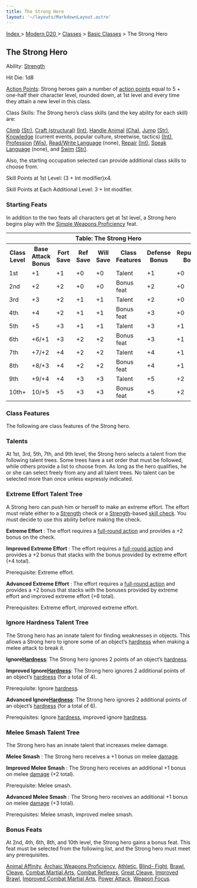 ```yaml
---
title: The Strong Hero
layout: '~/layouts/MarkdownLayout.astro'
---
```


[ Index ](/) > [ Modern D20 ](/modern.d20.srd) > [Classes](/modern.d20.srd/classes) > [Basic Classes](/modern.d20.srd/classes/basic) > The Strong Hero

## The Strong Hero

Ability: [Strength](/modern.d20.srd/basics/ability.scores)

Hit Die: 1d8

[Action Points](/modern.d20.srd/basics/action.points): Strong heroes gain a
number of [action points](/modern.d20.srd/basics/action.points) equal to 5 +
one-half their character level, rounded down, at 1st level and every time they
attain a new level in this class.

Class Skills: The Strong hero’s class skills (and the key ability for each
skill) are:

[Climb](/modern.d20.srd/skills/climb)
[(Str)](/modern.d20.srd/basics/ability.scores), [Craft (structural)](/modern.d20.srd/skills/craft.structural)
[(Int)](/modern.d20.srd/basics/ability.scores), [Handle Animal](/modern.d20.srd/skills/handle.animal)
[(Cha)](/modern.d20.srd/basics/ability.scores),
[Jump](/modern.d20.srd/skills/jump)
[(Str)](/modern.d20.srd/basics/ability.scores),
[Knowledge](/modern.d20.srd/skills/knowledge) (current events, popular
culture, streetwise, tactics) [(Int)](/modern.d20.srd/basics/ability.scores),
[Profession](/modern.d20.srd/skills/profession)
[(Wis)](/modern.d20.srd/basics/ability.scores), [Read/Write Language](/modern.d20.srd/skills/read.write.language) (none),
[Repair](/modern.d20.srd/skills/repair)
[(Int)](/modern.d20.srd/basics/ability.scores), [Speak Language](/modern.d20.srd/skills/speak.language) (none), and
[Swim](/modern.d20.srd/skills/swim)
[(Str)](/modern.d20.srd/basics/ability.scores).

Also, the starting occupation selected can provide additional class skills to
choose from.

Skill Points at 1st Level: (3 + Int modifier)x4.

Skill Points at Each Additional Level: 3 + Int modifier.

### Starting Feats

In addition to the two feats all characters get at 1st level, a Strong hero
begins play with the [Simple Weapons Proficiency](/modern.d20.srd/feats/simple.weapons.proficiency) feat.


<table> <tr> <th colspan="8">Table: The Strong Hero</th> </tr> <tr> <th>Class Level</th><th>Base Attack Bonus</th><th>Fort Save</th><th>Ref Save</th><th>Will Save</th><th>Class Features</th><th>Defense Bonus</th><th>Reputation Bonus</th> </tr> <tr> <td>1st</td><td>+1</td><td>+1</td><td>+0</td><td>+0</td><td>Talent</td><td>+1</td><td>+0</td> </tr> <tr class="shaded"> <td>2nd</td><td>+2</td><td>+2</td><td>+0</td><td>+0</td><td>Bonus feat</td><td>+2</td><td>+0</td> </tr> <tr> <td>3rd</td><td>+3</td><td>+2</td><td>+1</td><td>+1</td><td>Talent</td><td>+2</td><td>+0</td> </tr> <tr class="shaded"> <td>4th</td><td>+4</td><td>+2</td><td>+1</td><td>+1</td><td>Bonus feat</td><td>+3</td><td>+0</td> </tr> <tr> <td>5th</td><td>+5</td><td>+3</td><td>+1</td><td>+1</td><td>Talent</td><td>+3</td><td>+1</td> </tr> <tr class="shaded"> <td>6th</td><td>+6/+1</td><td>+3</td><td>+2</td><td>+2</td><td>Bonus feat</td><td>+3</td><td>+1</td> </tr> <tr> <td>7th</td><td>+7/+2</td><td>+4</td><td>+2</td><td>+2</td><td>Talent</td><td>+4</td><td>+1</td> </tr> <tr class="shaded"> <td>8th</td><td>+8/+3</td><td>+4</td><td>+2</td><td>+2</td><td>Bonus feat</td><td>+4</td><td>+1</td> </tr> <tr> <td>9th</td><td>+9/+4</td><td>+4</td><td>+3</td><td>+3</td><td>Talent</td><td>+5</td><td>+2</td> </tr> <tr class="shaded"> <td>10th+</td><td>10/+5</td><td>+5</td><td>+3</td><td>+3</td><td>Bonus feat</td><td>+5</td><td>+2</td> </tr></table>



### Class Features

The following are class features of the Strong hero.

### Talents

At 1st, 3rd, 5th, 7th, and 9th level, the Strong hero selects a talent from
the following talent trees. Some trees have a set order that must be followed,
while others provide a list to choose from. As long as the hero qualifies, he
or she can select freely from any and all talent trees. No talent can be
selected more than once unless expressly indicated.

### Extreme Effort Talent Tree

A Strong hero can push him or herself to make an extreme effort. The effort
must relate either to a [Strength](/modern.d20.srd/basics/ability.scores)
check or a [Strength](/modern.d20.srd/basics/ability.scores)-based [skill check](/modern.d20.srd/skills/skill.basics). You must decide to use
this ability before making the check.

**Extreme Effort** : The effort requires a [full-round action](/modern.d20.srd/combat/full.round.actions) and provides a +2 bonus on
the check.

**Improved Extreme Effort** : The effort requires a [full-round action](/modern.d20.srd/combat/full.round.actions) and provides a +2 bonus
that stacks with the bonus provided by extreme effort (+4 total).

Prerequisite: Extreme effort.

**Advanced Extreme Effort** : The effort requires a [full-round action](/modern.d20.srd/combat/full.round.actions) and provides a +2 bonus
that stacks with the bonuses provided by extreme effort and improved extreme
effort (+6 total).

Prerequisites: Extreme effort, improved extreme effort.

### Ignore Hardness Talent Tree

The Strong hero has an innate talent for finding weaknesses in objects. This
allows a Strong hero to ignore some of an object’s
[hardness](/modern.d20.srd/combat/attack.an.object) when making a melee attack
to break it.

**Ignore[Hardness](/modern.d20.srd/combat/attack.an.object)**: The Strong hero
ignores 2 points of an object’s
[hardness](/modern.d20.srd/combat/attack.an.object).

**Improved Ignore[Hardness](/modern.d20.srd/combat/attack.an.object)**: The
Strong hero ignores 2 additional points of an object’s
[hardness](/modern.d20.srd/combat/attack.an.object) (for a total of 4).

Prerequisite: Ignore [hardness](/modern.d20.srd/combat/attack.an.object).

**Advanced Ignore[Hardness](/modern.d20.srd/combat/attack.an.object)**: The
Strong hero ignores 2 additional points of an object’s
[hardness](/modern.d20.srd/combat/attack.an.object) (for a total of 6).

Prerequisites: Ignore [hardness](/modern.d20.srd/combat/attack.an.object),
improved ignore [hardness](/modern.d20.srd/combat/attack.an.object).

### Melee Smash Talent Tree

The Strong hero has an innate talent that increases melee damage.

**Melee Smash** : The Strong hero receives a +1 bonus on melee
[damage](/modern.d20.srd/combat/damage).

**Improved Melee Smash** : The Strong hero receives an additional +1 bonus on
melee [damage](/modern.d20.srd/combat/damage) (+2 total).

Prerequisite: Melee smash.

**Advanced Melee Smash** : The Strong hero receives an additional +1 bonus on
melee [damage](/modern.d20.srd/combat/damage) (+3 total).

Prerequisites: Melee smash, improved melee smash.

### Bonus Feats

At 2nd, 4th, 6th, 8th, and 10th level, the Strong hero gains a bonus feat.
This feat must be selected from the following list, and the Strong hero must
meet any prerequisites.

[Animal Affinity](/modern.d20.srd/feats/animal.affinity), [Archaic Weapons Proficiency](/modern.d20.srd/feats/archaic.weapons.proficiency),
[Athletic](/modern.d20.srd/feats/athletic), [Blind- Fight](/modern.d20.srd/feats/blind.fight),
[Brawl](/modern.d20.srd/feats/brawl), [Cleave](/modern.d20.srd/feats/cleave),
[Combat Martial Arts](/modern.d20.srd/feats/combat.martial.arts), [Combat Reflexes](/modern.d20.srd/feats/combat.reflexes), [Great Cleave](/modern.d20.srd/feats/great.cleave), [Improved Brawl](/modern.d20.srd/feats/improved.brawl), [Improved Combat Martial Arts](/modern.d20.srd/feats/improved.combat.martial.arts), [Power Attack](/modern.d20.srd/feats/power.attack), [Weapon Focus](/modern.d20.srd/feats/weapon.focus).

